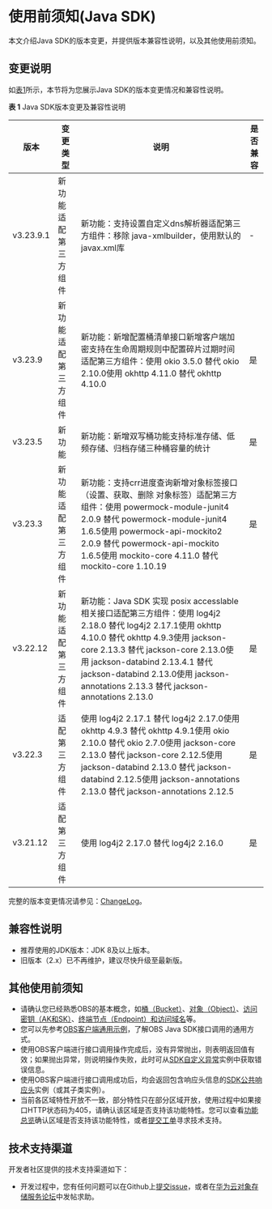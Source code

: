 # 使用前须知\(Java SDK\)<a name="obs_21_0101"></a>

本文介绍Java SDK的版本变更，并提供版本兼容性说明，以及其他使用前须知。

## 变更说明<a name="section869171493118"></a>

如[表1](#table384mcpsimp)所示，本节将为您展示Java SDK的版本变更情况和兼容性说明。

**表 1**  Java SDK版本变更及兼容性说明

|**版本**|**变更类型**|**说明**|**是否兼容**|
|--|--|--|--|
|v3.23.9.1|新功能适配第三方组件|新功能：支持设置自定义dns解析器适配第三方组件：移除 java-xmlbuilder，使用默认的javax.xml库|-|
|v3.23.9|新功能适配第三方组件|新功能：新增配置桶清单接口新增客户端加密支持在生命周期规则中配置碎片过期时间适配第三方组件：使用 okio 3.5.0 替代 okio 2.10.0使用 okhttp 4.11.0 替代 okhttp 4.10.0|是|
|v3.23.5|新功能|新功能：新增双写桶功能支持标准存储、低频存储、归档存储三种桶容量的统计|是|
|v3.23.3|新功能适配第三方组件|新功能：支持crr进度查询新增对象标签接口（设置、获取、删除 对象标签）适配第三方组件：使用 powermock-module-junit4 2.0.9 替代 powermock-module-junit4 1.6.5使用 powermock-api-mockito2 2.0.9 替代 powermock-api-mockito 1.6.5使用 mockito-core 4.11.0 替代 mockito-core 1.10.19|是|
|v3.22.12|新功能适配第三方组件|新功能：Java SDK 实现 posix accesslable相关接口适配第三方组件：使用 log4j2 2.18.0 替代 log4j2 2.17.1使用 okhttp 4.10.0 替代 okhttp 4.9.3使用 jackson-core 2.13.3 替代 jackson-core 2.13.0使用 jackson-databind 2.13.4.1 替代 jackson-databind 2.13.0使用 jackson-annotations 2.13.3 替代 jackson-annotations 2.13.0|是|
|v3.22.3|适配第三方组件|使用 log4j2 2.17.1 替代 log4j2 2.17.0使用 okhttp 4.9.3 替代 okhttp 4.9.1使用 okio 2.10.0 替代 okio 2.7.0使用 jackson-core 2.13.0 替代 jackson-core 2.12.5使用 jackson-databind 2.13.0 替代 jackson-databind 2.12.5使用 jackson-annotations 2.13.0 替代 jackson-annotations 2.12.5|是|
|v3.21.12|适配第三方组件|使用 log4j2 2.17.0 替代 log4j2 2.16.0|是|


完整的版本变更情况请参见：[ChangeLog](https://github.com/huaweicloud/huaweicloud-sdk-java-obs/blob/master/README_CN.MD)。

## 兼容性说明<a name="section87011823142810"></a>

-   推荐使用的JDK版本：JDK 8及以上版本。
-   旧版本（2.x）已不再维护，建议尽快升级至最新版。

## 其他使用前须知<a name="section1799812136145"></a>

-   请确认您已经熟悉OBS的基本概念，如[桶（Bucket）](http://support.huaweicloud.com/productdesc-obs/obs_03_0207.html)、[对象（Object）](http://support.huaweicloud.com/productdesc-obs/obs_03_0206.html)、[访问密钥（AK和SK）](http://support.huaweicloud.com/productdesc-obs/obs_03_0208.html)、[终端节点（Endpoint）和访问域名](https://support.huaweicloud.com/productdesc-obs/obs_03_0152.html)等。
-   您可以先参考[OBS客户端通用示例](快速入门(Java-SDK).md#section8686104202916)，了解OBS Java SDK接口调用的通用方式。
-   使用OBS客户端进行接口调用操作完成后，没有异常抛出，则表明返回值有效；如果抛出异常，则说明操作失败，此时可从[SDK自定义异常](SDK自定义异常(Java-SDK).md)实例中获取错误信息。
-   使用OBS客户端进行接口调用成功后，均会返回包含响应头信息的[SDK公共响应头](SDK公共响应头(Java-SDK).md)实例（或其子类实例）。
-   当前各区域特性开放不一致，部分特性只在部分区域开放，使用过程中如果接口HTTP状态码为405，请确认该区域是否支持该功能特性。您可以查看[功能总览](https://support.huaweicloud.com/function-obs/index.html)确认区域是否支持该功能特性，或者[提交工单](https://console.huaweicloud.com/ticket/#/ticketindex/createIndex)寻求技术支持。

## 技术支持渠道<a name="section944718413617"></a>

开发者社区提供的技术支持渠道如下：

-   开发过程中，您有任何问题可以在Github上[提交issue](https://github.com/huaweicloud/huaweicloud-sdk-java-obs/issues)，或者在[华为云对象存储服务论坛](https://bbs.huaweicloud.com/forum/forum-620-1.html)中发帖求助。

